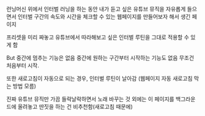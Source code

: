 런닝머신 위에서 인터벌 러닝을 하는 동안
내가 듣고 싶은 유튜브 뮤직을 자유롭게 들으면서
인터벌 구간의 속도와 시간을 체크할 수 있는 웹페이지를 만들어보자 해서 생긴 페이지

프리셋을 미리 짜놓고
유튜브에서 따라해보고 싶은 인터벌 루틴을
그대로 적용할 수 있게 함

But 중간에 멈추는 기능은 없음
중간에 원하는 구간부터 시작하는 기능도 없음
무조건 처음부터 시작.

또한 새로고침이 자동으로 되는 경우, 인터벌 루틴이 날아감
(웹페이지 자동 새로고침 막는 방법 모름)

진짜 유튜브 뮤직만 가끔 들락날락하면서
노래 바꾸는 것 외에는
이 페이지를 백그라운드에 올려놓고
딴짓을 하는 건 비추천함(새로고침 때문에)


